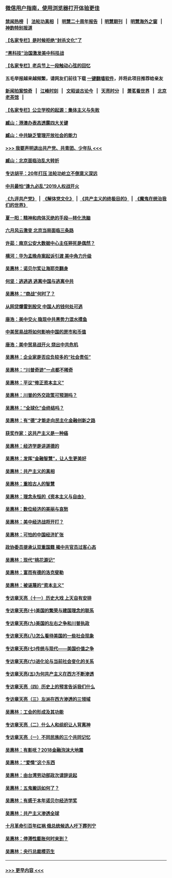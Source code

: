 ### [微信用户指南，使用浏览器打开体验更佳](https://github.com/gfw-breaker/banned-news1/blob/master/indexes/wechat-guide.md?t=0)
#### [禁闻热榜](热点新闻.md?t=0)  &nbsp;&nbsp;|&nbsp;&nbsp; [法轮功真相](https://github.com/gfw-breaker/truth/blob/master/README.md?t=0) &nbsp;&nbsp;|&nbsp;&nbsp; [明慧二十周年报告](https://github.com/gfw-breaker/mh-reports/blob/master/README.md?t=0) &nbsp;&nbsp;|&nbsp;&nbsp;[明慧期刊](https://github.com/gfw-breaker/mh-qikan) &nbsp;&nbsp;|&nbsp;&nbsp; [明慧海外之窗](https://github.com/gfw-breaker/mh-news/blob/master/README.md?t=0) &nbsp;&nbsp;|&nbsp;&nbsp; [神韵特别报道](https://github.com/gfw-breaker/mh-news/blob/master/shenyun.md?t=0)
#### [【名家专栏】是时候拒绝“封杀文化”了](../pages/nsc423/n11814093.md?t=02091444) 
#### [“黑科技”治国激发美中科技战](../pages/nsc423/n11638056.md?t=02091444) 
#### [【名家专栏】老兵节上一段触动心弦的回忆](../pages/nsc423/n11646016.md?t=02091444) 
#### 五毛举报越来越频繁，请网友们前往下载 [一键翻墙软件](https://github.com/gfw-breaker/ssr-accounts)，并将此项目推荐给亲友
#### [新闻拍案惊奇](https://github.com/gfw-breaker/banned-news1/blob/master/pages/link4.md) &nbsp;&nbsp;|&nbsp;&nbsp; [江峰时刻](https://github.com/gfw-breaker/banned-news1/blob/master/pages/link4.md) &nbsp;&nbsp;|&nbsp;&nbsp; [文昭谈古论今](https://github.com/gfw-breaker/banned-news1/blob/master/pages/link4.md) &nbsp;&nbsp;|&nbsp;&nbsp; [天亮时分](https://github.com/gfw-breaker/banned-news1/blob/master/pages/link4.md) &nbsp;&nbsp;|&nbsp;&nbsp; [萧茗看世界](https://github.com/gfw-breaker/banned-news1/blob/master/pages/link4.md) &nbsp;&nbsp;|&nbsp;&nbsp; [北京老茶馆](https://github.com/gfw-breaker/banned-news1/blob/master/pages/link4.md) &nbsp;&nbsp;|&nbsp;&nbsp; 
#### [【名家专栏】公立学校的起源：集体主义与失败](../pages/nsc423/n11601833.md?t=02091444) 
#### [臧山：港澳办表态透露四大关键](../pages/nsc423/n11421628.md?t=02091444) 
#### [臧山：中共缺乏管理开放社会的能力](../pages/nsc423/n11407457.md?t=02091444) 
#### [>>> 我要声明退出共产党、共青团、少年队 <<<](https://github.com/begood0513/goodnews/blob/master/quit/letter.md) 
#### [臧山：北京面临治乱大转折](../pages/nsc423/n11406895.md?t=02091444) 
#### [专访胡平：20年打压 法轮功屹立不倒意义深远](../pages/nsc423/n11398800.md?t=02091444) 
#### [中共最怕“逢九必乱”2019人权战开火](../pages/nsc423/n11385248.md?t=02091444) 
#### [《九评共产党》](https://github.com/begood0513/9ping.md/blob/master/README.md) &nbsp;|&nbsp; [《解体党文化》](../../../../jtdwh.md/blob/master/README.md)  &nbsp;|&nbsp; [《共产主义的终极目的》](../../../../gczydzjmd.md/blob/master/README.md) &nbsp;|&nbsp; [《魔鬼在统治我们的世界》](../../../../mgztzwmdsj.md/blob/master/README.md) 
#### [夏一阳：精神和肉体灭绝的手段—转化洗脑](../pages/nsc423/n11368250.md?t=02091444) 
#### [六月风云激变 北京当局面临三条路](../pages/nsc423/n11313668.md?t=02091444) 
#### [许茹：南京公安大数据中心主任猝死是偶然？](../pages/nsc423/n11064744.md?t=02091444) 
#### [横河：华为孟晚舟案起诉引渡 美中角力升级](../pages/nsc423/n11027230.md?t=02091444) 
#### [吴惠林：诺贝尔奖让海耶克翻身](../pages/nsc423/n10890049.md?t=02091444) 
#### [何坚：逃逃逃 逃离中国与逃离中共](../pages/nsc423/n10592891.md?t=02091444) 
#### [吴惠林：“商战”何时了？](../pages/nsc423/n10573558.md?t=02091444) 
#### [从网贷爆雷到股灾 中国人的钱何处可逃](../pages/nsc423/n10572800.md?t=02091444) 
#### [唐浩：美中交火 隐现中共黑势力混水摸鱼](../pages/nsc423/n10544040.md?t=02091444) 
#### [中美贸易战将如何影响中国的房市和币值](../pages/nsc423/n10543697.md?t=02091444) 
#### [唐浩：美中贸易战开火 烧出中共危机](../pages/nsc423/n10540126.md?t=02091444) 
#### [吴惠林：企业家是否应负较多的“社会责任”](../pages/nsc423/n10535022.md?t=02091444) 
#### [吴惠林：“川普奇迹”一点都不稀奇](../pages/nsc423/n10512808.md?t=02091444) 
#### [吴惠林：平议“修正资本主义”](../pages/nsc423/n10495724.md?t=02091444) 
#### [吴惠林：川普的外交政策可预测吗？](../pages/nsc423/n10462387.md?t=02091444) 
#### [吴惠林：“全球化”会终结吗？](../pages/nsc423/n10452838.md?t=02091444) 
#### [吴惠林：有“德”才能走向民主化金融创新之路](../pages/nsc423/n10432292.md?t=02091444) 
#### [获奖作家：这共产主义是一种癌](../pages/nsc423/n10431541.md?t=02091444) 
#### [吴惠林：经济学是讲道德的](../pages/nsc423/n10398014.md?t=02091444) 
#### [吴惠林：发挥“金融智慧”，让人生更美好](../pages/nsc423/n10375019.md?t=02091444) 
#### [吴惠林：共产主义的真相](../pages/nsc423/n10351394.md?t=02091444) 
#### [吴惠林：重拾古人的智慧](../pages/nsc423/n10337691.md?t=02091444) 
#### [吴惠林：理念永恒的《资本主义与自由》](../pages/nsc423/n10316274.md?t=02091444) 
#### [吴惠林：数位经济的美丽与哀愁](../pages/nsc423/n10292946.md?t=02091444) 
#### [吴惠林：美中经济战将开打？](../pages/nsc423/n10258825.md?t=02091444) 
#### [吴惠林：可怕的中国经济扩张](../pages/nsc423/n10219147.md?t=02091444) 
#### [政协委员提承认双重国籍 揭中共官员过客心态](../pages/nsc423/n10208809.md?t=02091444) 
#### [吴惠林：现代“桃花源记”](../pages/nsc423/n10185234.md?t=02091444) 
#### [吴惠林：富而有德的洛克斐勒](../pages/nsc423/n10142264.md?t=02091444) 
#### [吴惠林：被诬蔑的“资本主义”](../pages/nsc423/n10124816.md?t=02091444) 
#### [专访章天亮（十一）历史大戏 上天自有安排](../pages/nsc423/n10094905.md?t=02091444) 
#### [专访章天亮(十)美国的繁荣与建国理念的联系](../pages/nsc423/n10094899.md?t=02091444) 
#### [专访章天亮(九)美国的左右之争和川普执政](../pages/nsc423/n10094889.md?t=02091444) 
#### [专访章天亮(八)怎么看待美国的一些社会现象](../pages/nsc423/n10094857.md?t=02091444) 
#### [专访章天亮(七)传统与现代——美国价值之争](../pages/nsc423/n10093140.md?t=02091444) 
#### [专访章天亮(六)进化论与当前社会变化的关系](../pages/nsc423/n10092036.md?t=02091444) 
#### [专访章天亮(五)为何共产主义在西方不断渗透](../pages/nsc423/n10083620.md?t=02091444) 
#### [专访章天亮（四）历史上的预言告诉我们什么](../pages/nsc423/n10083606.md?t=02091444) 
#### [专访章天亮（三）左派在西方渗透的三领域](../pages/nsc423/n10081115.md?t=02091444) 
#### [吴惠林：工会的形成及其功能](../pages/nsc423/n10080633.md?t=02091444) 
#### [专访章天亮（二）什么人和组织让人背离神](../pages/nsc423/n10076637.md?t=02091444) 
#### [专访章天亮（一）不同民族的三个共同记忆](../pages/nsc423/n10074188.md?t=02091444) 
#### [吴惠林：有影呒？2018金融泡沫大地震](../pages/nsc423/n10040534.md?t=02091444) 
#### [吴惠林：“爱情”这个东西](../pages/nsc423/n10019423.md?t=02091444) 
#### [吴惠林：由台湾劳动部政次请辞说起](../pages/nsc423/n9979679.md?t=02091444) 
#### [吴惠林：五鬼搬运如何了？](../pages/nsc423/n9925338.md?t=02091444) 
#### [吴惠林：有感于本年诺贝尔经济学奖](../pages/nsc423/n9871883.md?t=02091444) 
#### [吴惠林：共产主义渗透全球](../pages/nsc423/n9812748.md?t=02091444) 
#### [十月革命引百年红祸 俄总统候选人吁下葬列宁](../pages/nsc423/n9810182.md?t=02091444) 
#### [吴惠林：停滞性膨胀何时来到？](../pages/nsc423/n9764136.md?t=02091444) 
#### [吴惠林：央行总裁模范生](../pages/nsc423/n9728134.md?t=02091444) 

----
#### [ >>> 更早内容 <<< ](../indexes/nsc423-earlier.md)
